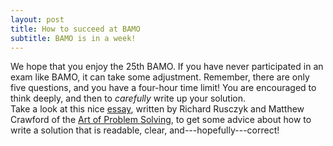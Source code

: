 ```yaml
---
layout: post
title: How to succeed at BAMO
subtitle: BAMO is in a week!
---
```


We hope that you enjoy the 25th BAMO. If you have never participated in an exam like BAMO, it can take some adjustment.  Remember, there are only five questions, and 
you have a four-hour time limit!  You are encouraged to think deeply, and then to *carefully* write up your solution.  
Take a look at this nice [essay](https://artofproblemsolving.com/blog/articles/how-to-write-a-solution), written by Richard Rusczyk and Matthew Crawford of
the [Art of Problem Solving](https://artofproblemsolving.com), to get some advice about how to write a solution that is readable, clear, and---hopefully---correct!

